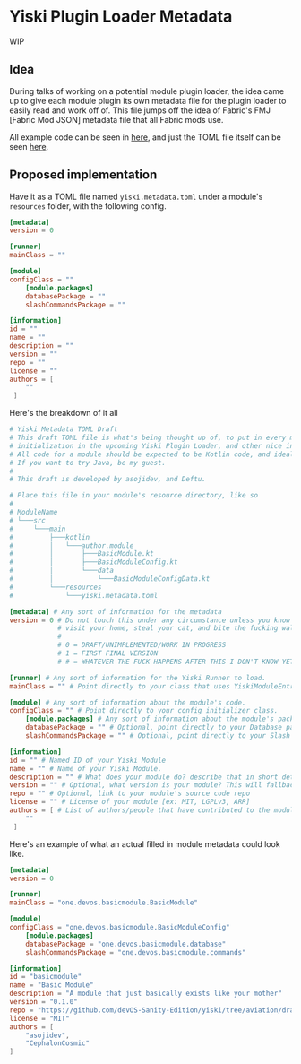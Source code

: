 # Yiski Plugin Loader Metadata

WIP

## Idea
During talks of working on a potential module plugin loader, the idea came up to give each module plugin its own 
metadata file for the plugin loader to easily read and work off of. This file jumps off the idea of Fabric's FMJ 
[Fabric Mod JSON] metadata file that all Fabric mods use.

All example code can be seen in [here](yiskimodule), and just the TOML file itself can be seen 
[here](yiski.metadata.toml).

## Proposed implementation

Have it as a TOML file named `yiski.metadata.toml` under a module's `resources` folder, with the following config.

```toml
[metadata]
version = 0

[runner]
mainClass = ""

[module]
configClass = ""
    [module.packages]
    databasePackage = ""
    slashCommandsPackage = ""

[information]
id = ""
name = ""
description = ""
version = ""
repo = ""
license = ""
authors = [
    ""
 ]
```

Here's the breakdown of it all

```toml
# Yiski Metadata TOML Draft
# This draft TOML file is what's being thought up of, to put in every module plugin for some basic information for the
# initialization in the upcoming Yiski Plugin Loader, and other nice information, like module name and description.
# All code for a module should be expected to be Kotlin code, and ideally only Kotlin code.
# If you want to try Java, be my guest.
#
# This draft is developed by asojidev, and Deftu.

# Place this file in your module's resource directory, like so
#
# ModuleName
# └───src
#     └───main
#         ├───kotlin
#         │   └───author.module
#         │       ├───BasicModule.kt
#         │       ├───BasicModuleConfig.kt
#         │       └───data
#         │           └───BasicModuleConfigData.kt
#         └───resources
#             └───yiski.metadata.toml

[metadata] # Any sort of information for the metadata
version = 0 # Do not touch this under any circumstance unless you know what you're doing or else I'm personally going to
            # visit your home, steal your cat, and bite the fucking wall.
            #
            # 0 = DRAFT/UNIMPLEMENTED/WORK IN PROGRESS
            # 1 = FIRST FINAL VERSION
            # # = WHATEVER THE FUCK HAPPENS AFTER THIS I DON'T KNOW YET

[runner] # Any sort of information for the Yiski Runner to load.
mainClass = "" # Point directly to your class that uses YiskiModuleEntrypoint.

[module] # Any sort of information about the module's code.
configClass = "" # Point directly to your config initializer class.
    [module.packages] # Any sort of information about the module's packages.
    databasePackage = "" # Optional, point directly to your Database package if you have database tables.
    slashCommandsPackage = "" # Optional, point directly to your Slash Commands package if you have slash commands.

[information]
id = "" # Named ID of your Yiski Module
name = "" # Name of your Yiski Module.
description = "" # What does your module do? describe that in short detail.
version = "" # Optional, what version is your module? This will fallback to the Yiski project version if not supplied.
repo = "" # Optional, link to your module's source code repo
license = "" # License of your module [ex: MIT, LGPLv3, ARR]
authors = [ # List of authors/people that have contributed to the module. At least 1 string is required.
    ""
 ]
```

Here's an example of what an actual filled in module metadata could look like.

```toml
[metadata]
version = 0

[runner]
mainClass = "one.devos.basicmodule.BasicModule"

[module]
configClass = "one.devos.basicmodule.BasicModuleConfig"
    [module.packages]
    databasePackage = "one.devos.basicmodule.database"
    slashCommandsPackage = "one.devos.basicmodule.commands"

[information]
id = "basicmodule"
name = "Basic Module"
description = "A module that just basically exists like your mother"
version = "0.1.0"
repo = "https://github.com/devOS-Sanity-Edition/yiski/tree/aviation/drafts/plugin-loader-metadata/"
license = "MIT"
authors = [
    "asojidev",
    "CephalonCosmic"
]
```